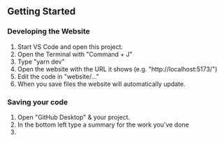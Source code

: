 ## Getting Started

### Developing the Website
1. Start VS Code and open this project.
2. Open the Terminal with "Command + J"
3. Type "yarn dev"
4. Open the website with the URL it shows (e.g. "http://localhost:5173/")
5. Edit the code in "website/..."
6. When you save files the website will automatically update.

### Saving your code
1. Open "GitHub Desktop" & your project.
2. In the bottom left type a summary for the work you've done
3. 